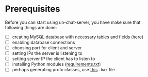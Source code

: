 # Prerequisites
Before you can start using un-chat-server, you have make sure that following things are done:
- [ ] creating MySQL database with necessary tables and fields ([here](create_db.py))
- [ ] enabling database connections
- [ ] choosing port for client and server
- [ ] setting IPs the server is listening to
- [ ] setting server IP the client has to listen to
- [ ] installing Python modules ([requirements.txt](requirements.txt))
- [ ] perhaps generating proto classes, use [this](../generate-proto-code.bat) ``.bat`` file